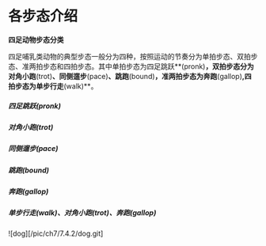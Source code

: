 # 各步态介绍 

**四足动物步态分类**

​	四足哺乳类动物的典型步态一般分为四种，按照运动的节奏分为单拍步态、双拍步态、准两拍步态和四拍步态。其中单拍步态为四足跳跃**(pronk)**，双拍步态分为对角小跑**(trot)**、同侧遛步**(pace)**、跳跑**(bound)**，准两拍步态为奔跑**(gallop)**,四拍步态为单步行走**(walk)**。



##### 四足跳跃(pronk)



##### 对角小跑(trot)



##### 同侧遛步(pace)



##### 跳跑(bound)



##### 奔跑(gallop)



##### 单步行走(walk)、对角小跑(trot)、奔跑(gallop)

![dog][/pic/ch7/7.4.2/dog.git]